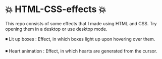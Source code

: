 # 💥 HTML-CSS-effects 💥

This repo consists of some effects that I made using HTML and CSS.
Try opening them in a desktop or use desktop mode.

◾ Lit up boxes : Effect, in which boxes light up upon hovering over them.

◾ Heart animation : Effect, in which hearts are generated from the cursor.
